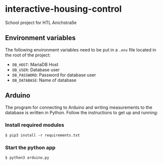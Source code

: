 # interactive-housing-control

School project for HTL Anichstraße

## Environment variables

The following environment variables need to be put in a `.env` file located in the root of the project:

- `DB_HOST`: MariaDB Host
- `DB_USER`: Database user
- `DB_PASSWORD`: Password for database user
- `DB_DATABASE`: Name of database

## Arduino

The program for connecting to Arduino and writing measurements to the database is written in Python. Follow the instructions to get up and running:

### Install required modules

```
$ pip3 install -r requirements.txt
```

### Start the python app

```
$ python3 arduino.py
```
